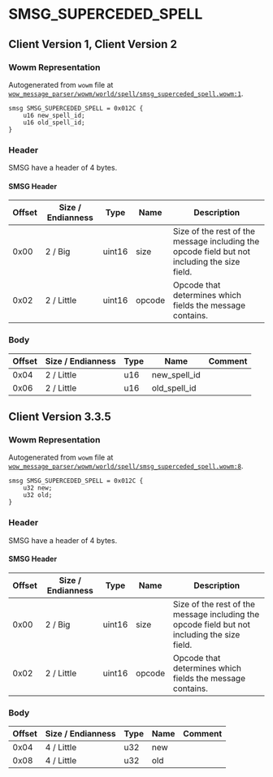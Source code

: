 # SMSG_SUPERCEDED_SPELL

## Client Version 1, Client Version 2

### Wowm Representation

Autogenerated from `wowm` file at [`wow_message_parser/wowm/world/spell/smsg_superceded_spell.wowm:1`](https://github.com/gtker/wow_messages/tree/main/wow_message_parser/wowm/world/spell/smsg_superceded_spell.wowm#L1).
```rust,ignore
smsg SMSG_SUPERCEDED_SPELL = 0x012C {
    u16 new_spell_id;
    u16 old_spell_id;
}
```
### Header

SMSG have a header of 4 bytes.

#### SMSG Header

| Offset | Size / Endianness | Type   | Name   | Description |
| ------ | ----------------- | ------ | ------ | ----------- |
| 0x00   | 2 / Big           | uint16 | size   | Size of the rest of the message including the opcode field but not including the size field.|
| 0x02   | 2 / Little        | uint16 | opcode | Opcode that determines which fields the message contains.|

### Body

| Offset | Size / Endianness | Type | Name | Comment |
| ------ | ----------------- | ---- | ---- | ------- |
| 0x04 | 2 / Little | u16 | new_spell_id |  |
| 0x06 | 2 / Little | u16 | old_spell_id |  |

## Client Version 3.3.5

### Wowm Representation

Autogenerated from `wowm` file at [`wow_message_parser/wowm/world/spell/smsg_superceded_spell.wowm:8`](https://github.com/gtker/wow_messages/tree/main/wow_message_parser/wowm/world/spell/smsg_superceded_spell.wowm#L8).
```rust,ignore
smsg SMSG_SUPERCEDED_SPELL = 0x012C {
    u32 new;
    u32 old;
}
```
### Header

SMSG have a header of 4 bytes.

#### SMSG Header

| Offset | Size / Endianness | Type   | Name   | Description |
| ------ | ----------------- | ------ | ------ | ----------- |
| 0x00   | 2 / Big           | uint16 | size   | Size of the rest of the message including the opcode field but not including the size field.|
| 0x02   | 2 / Little        | uint16 | opcode | Opcode that determines which fields the message contains.|

### Body

| Offset | Size / Endianness | Type | Name | Comment |
| ------ | ----------------- | ---- | ---- | ------- |
| 0x04 | 4 / Little | u32 | new |  |
| 0x08 | 4 / Little | u32 | old |  |

